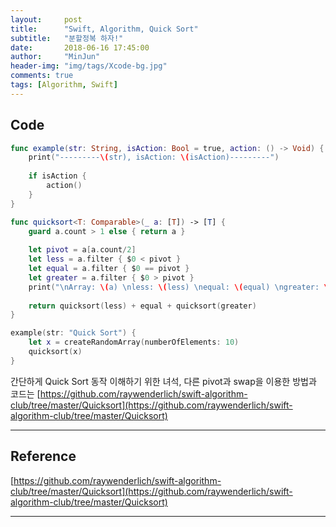 ```yaml
---
layout:     post
title:      "Swift, Algorithm, Quick Sort"
subtitle:   "분할정복 하자!"
date:       2018-06-16 17:45:00
author:     "MinJun"
header-img: "img/tags/Xcode-bg.jpg"
comments: true 
tags: [Algorithm, Swift]
---
```


## Code 

```swift
func example(str: String, isAction: Bool = true, action: () -> Void) {
    print("---------\(str), isAction: \(isAction)---------")
    
    if isAction {
        action()
    }
}

func quicksort<T: Comparable>(_ a: [T]) -> [T] {
    guard a.count > 1 else { return a }
    
    let pivot = a[a.count/2]
    let less = a.filter { $0 < pivot }
    let equal = a.filter { $0 == pivot }
    let greater = a.filter { $0 > pivot }
    print("\nArray: \(a) \nless: \(less) \nequal: \(equal) \ngreater: \(greater)\nresult:\(less+equal+greater)")
    
    return quicksort(less) + equal + quicksort(greater)
}

example(str: "Quick Sort") {
    let x = createRandomArray(numberOfElements: 10)
    quicksort(x)
}
```

간단하게 Quick Sort 동작 이해하기 위한 녀석, 다른 pivot과 swap을 이용한 방법과 코드는 [https://github.com/raywenderlich/swift-algorithm-club/tree/master/Quicksort](https://github.com/raywenderlich/swift-algorithm-club/tree/master/Quicksort) 



---

## Reference 

[https://github.com/raywenderlich/swift-algorithm-club/tree/master/Quicksort](https://github.com/raywenderlich/swift-algorithm-club/tree/master/Quicksort) 

---


